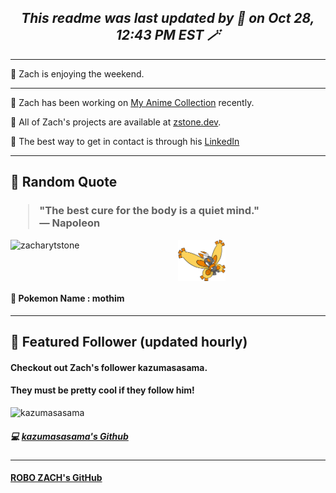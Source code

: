 <h2 align="center" style="font-style: italic; font-weight: bold;">This readme was last updated by 🤖 on Oct 28, 12:43 PM EST 🪄 </h2></a>

---

🤖 Zach is enjoying the weekend.

---

🤖 Zach has been working on [My Anime Collection](https://github.com/ZacharyTStone/My-Anime-Collection) recently.

🤖 All of Zach's projects are available at [zstone.dev](https://www.zstone.dev/).

🤖 The best way to get in contact is through his [LinkedIn](https://www.linkedin.com/in/zacharystone42)

---

<!-- Add a Quotes section -->

## 🤖 Random Quote

<h3>
<blockquote>
  "The best cure for the body is a quiet mind."
<br>— Napoleon
</blockquote>
</h3>

<div style="display: flex; flex-wrap: no-wrap; width: 100%; gap: 16px">
        <img width="50%" src="https://github-readme-streak-stats.herokuapp.com/?user=zacharytstone" alt="zacharytstone" />
    <img width="15%" class='poke-img' src='https://raw.githubusercontent.com/PokeAPI/sprites/master/sprites/pokemon/other/dream-world/414.svg' alt='mothim'/>
</div>

#### 🤖 Pokemon Name : mothim</span>

---

## 🤖 Featured Follower (updated hourly)

#### Checkout out Zach's follower kazumasasama.

#### They must be pretty cool if they follow him!

<img style="width: 10%" class='github-img' src='https://avatars.githubusercontent.com/u/72055437?v=4' alt='kazumasasama'/>

##### 💻 [kazumasasama's Github](https://github.com/kazumasasama)

---

#### [ROBO ZACH's GitHub](https://github.com/ROBO-ZACH)
